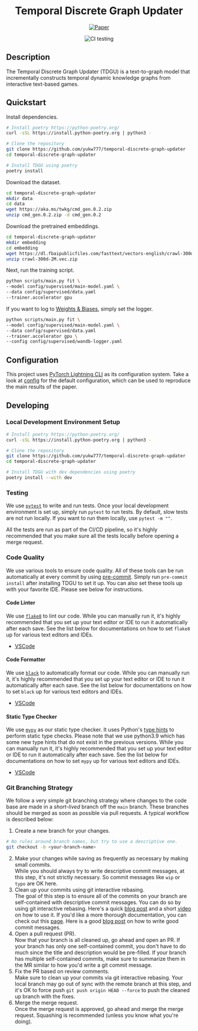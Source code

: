 <div align="center">

# Temporal Discrete Graph Updater

<!--
Badges upon publication
[![Paper](http://img.shields.io/badge/paper-arxiv.1001.2234-B31B1B.svg)](https://www.nature.com/articles/nature14539)
[![Conference](http://img.shields.io/badge/NeurIPS-2019-4b44ce.svg)](https://papers.nips.cc/book/advances-in-neural-information-processing-systems-31-2018)
[![Conference](http://img.shields.io/badge/ICLR-2019-4b44ce.svg)](https://papers.nips.cc/book/advances-in-neural-information-processing-systems-31-2018)
[![Conference](http://img.shields.io/badge/AnyConference-year-4b44ce.svg)](https://papers.nips.cc/book/advances-in-neural-information-processing-systems-31-2018)
ARXIV
[![Paper](http://img.shields.io/badge/arxiv-math.co:1480.1111-B31B1B.svg)](https://www.nature.com/articles/nature14539)
-->

[![Paper](http://img.shields.io/badge/paper-arxiv.2311.01928-B31B1B.svg)](https://arxiv.org/abs/2311.01928)

![CI testing](https://github.com/yukw777/pl-hydra-seed/actions/workflows/ci-testing.yml/badge.svg)

<!--
Conference
-->

</div>

## Description

The Temporal Discrete Graph Updater (TDGU) is a text-to-graph model that incrementally constructs temporal dynamic knowledge graphs from interactive text-based games.

## Quickstart

Install dependencies.

```bash
# Install poetry https://python-poetry.org/
curl -sSL https://install.python-poetry.org | python3 -

# Clone the repository
git clone https://github.com/yukw777/temporal-discrete-graph-updater
cd temporal-discrete-graph-updater

# Install TDGU using poetry
poetry install
```

Download the dataset.

```bash
cd temporal-discrete-graph-updater
mkdir data
cd data
wget https://aka.ms/twkg/cmd_gen.0.2.zip
unzip cmd_gen.0.2.zip -d cmd_gen.0.2
```

Download the pretrained embeddings.

```bash
cd temporal-discrete-graph-updater
mkdir embedding
cd embedding
wget https://dl.fbaipublicfiles.com/fasttext/vectors-english/crawl-300d-2M.vec.zip
unzip crawl-300d-2M.vec.zip
```

Next, run the training script.

```bash
python scripts/main.py fit \
--model config/supervised/main-model.yaml \
--data config/supervised/data.yaml
--trainer.accelerator gpu
```

If you want to log to [Weights & Biases](https://wandb.ai/), simply set the logger.

```bash
python scripts/main.py fit \
--model config/supervised/main-model.yaml \
--data config/supervised/data.yaml
--trainer.accelerator gpu \
--config config/supervised/wandb-logger.yaml
```

## Configuration

This project uses [PyTorch Lightning CLI](https://lightning.ai/docs/pytorch/stable/cli/lightning_cli.html) as its configuration system. Take a look at [config](config) for the default configuration, which can be used to reproduce the main results of the paper.

## Developing

### Local Development Environment Setup

```bash
# Install poetry https://python-poetry.org/
curl -sSL https://install.python-poetry.org | python3 -

# Clone the repository
git clone https://github.com/yukw777/temporal-discrete-graph-updater
cd temporal-discrete-graph-updater

# Install TDGU with dev dependencies using poetry
poetry install --with dev
```

### Testing

We use [`pytest`](https://docs.pytest.org/) to write and run tests. Once your local development environment is set up, simply run `pytest` to run tests. By default, slow tests are not run locally. If you want to run them locally, use `pytest -m ""`.

All the tests are run as part of the CI/CD pipeline, so it's highly recommended that you make sure all the tests locally before opening a merge request.

### Code Quality

We use various tools to ensure code quality. All of these tools can be run automatically at every commit by using [pre-commit](https://pre-commit.com/). Simply run `pre-commit install` after installing TDGU to set it up. You can also set these tools up with your favorite IDE. Please see below for instructions.

#### Code Linter

We use [`flake8`](https://flake8.pycqa.org/) to lint our code. While you can manually run it, it's highly recommended that you set up your text editor or IDE to run it automatically after each save. See the list below for documentations on how to set `flake8` up for various text editors and IDEs.

- [VSCode](https://code.visualstudio.com/docs/python/linting)

#### Code Formatter

We use [`black`](https://github.com/psf/black) to automatically format our code. While you can manually run it, it's highly recommended that you set up your text editor or IDE to run it automatically after each save. See the list below for documentations on how to set `black` up for various text editors and IDEs.

- [VSCode](https://dev.to/adamlombard/how-to-use-the-black-python-code-formatter-in-vscode-3lo0)

#### Static Type Checker

We use [`mypy`](http://mypy-lang.org/) as our static type checker. It uses Python's [type hints](https://docs.python.org/3.9/library/typing.html) to perform static type checks. Please note that we use python3.9 which has some new type hints that do not exist in the previous versions. While you can manually run it, it's highly recommended that you set up your text editor or IDE to run it automatically after each save. See the list below for documentations on how to set `mypy` up for various text editors and IDEs.

- [VSCode](https://code.visualstudio.com/docs/python/linting#_mypy)

<!-- ## Citation
```
@article{YourName,
  title={Your Title},
  author={Your team},
  journal={Location},
  year={Year}
}
``` -->

### Git Branching Strategy

We follow a very simple git branching strategy where changes to the code base are made in a _short-lived_ branch off the `main` branch. These branches should be merged as soon as possible via pull requests. A typical workflow is described below:

1. Create a new branch for your changes.

```bash
# No rules around branch names, but try to use a descriptive one.
git checkout -b <your-branch-name>
```

2. Make your changes while saving as frequently as necessary by making small commits.\
   While you should always try to write descriptive commit messages, at this step, it's not strictly necessary. So commit messages like `wip` or `typo` are OK here.
3. Clean up your commits using git interactive rebasing.\
   The goal of this step is to ensure all of the commits on your branch are self-contained with descriptive commit messages. You can do so by using git interactive rebasing. Here's a quick [blog post](https://www.sitepoint.com/git-interactive-rebase-guide/) and a short [video](https://www.youtube.com/watch?v=tukOm3Afd8s) on how to use it. If you'd like a more thorough documentation, you can check out this [page](https://git-scm.com/book/en/v2/Git-Tools-Rewriting-History). Here is a good [blog post](https://cbea.ms/git-commit/) on how to write good commit messages.
4. Open a pull request (PR).\
   Now that your branch is all cleaned up, go ahead and open an PR. If your branch has only one self-contained commit, you don't have to do much since the title and description would be pre-filled. If your branch has multiple self-contained commits, make sure to summarize them in the MR similar to how you'd write a git commit message.
5. Fix the PR based on review comments.\
   Make sure to clean up your commits via git interactive rebasing. Your local branch may go out of sync with the remote branch at this step, and it's OK to force push `git push origin HEAD --force` to push the cleaned up branch with the fixes.
6. Merge the merge request.\
   Once the merge request is approved, go ahead and merge the merge request. Squashing is recommended (unless you know what you're doing).
